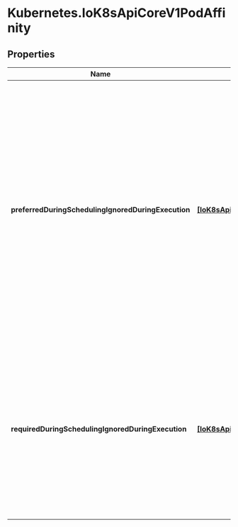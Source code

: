 # Kubernetes.IoK8sApiCoreV1PodAffinity

## Properties

Name | Type | Description | Notes
------------ | ------------- | ------------- | -------------
**preferredDuringSchedulingIgnoredDuringExecution** | [**[IoK8sApiCoreV1WeightedPodAffinityTerm]**](IoK8sApiCoreV1WeightedPodAffinityTerm.md) | The scheduler will prefer to schedule pods to nodes that satisfy the affinity expressions specified by this field, but it may choose a node that violates one or more of the expressions. The node that is most preferred is the one with the greatest sum of weights, i.e. for each node that meets all of the scheduling requirements (resource request, requiredDuringScheduling affinity expressions, etc.), compute a sum by iterating through the elements of this field and adding \&quot;weight\&quot; to the sum if the node has pods which matches the corresponding podAffinityTerm; the node(s) with the highest sum are the most preferred. | [optional] 
**requiredDuringSchedulingIgnoredDuringExecution** | [**[IoK8sApiCoreV1PodAffinityTerm]**](IoK8sApiCoreV1PodAffinityTerm.md) | If the affinity requirements specified by this field are not met at scheduling time, the pod will not be scheduled onto the node. If the affinity requirements specified by this field cease to be met at some point during pod execution (e.g. due to a pod label update), the system may or may not try to eventually evict the pod from its node. When there are multiple elements, the lists of nodes corresponding to each podAffinityTerm are intersected, i.e. all terms must be satisfied. | [optional] 


